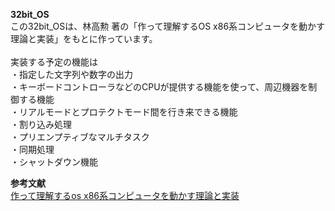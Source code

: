 **32bit_OS**<br>
この32bit_OSは、林高勲 著の「作って理解するOS x86系コンピュータを動かす理論と実装」をもとに作っています。<br>
<br>
実装する予定の機能は<br>
・指定した文字列や数字の出力<br>
・キーボードコントローラなどのCPUが提供する機能を使って、周辺機器を制御する機能<br>
・リアルモードとプロテクトモード間を行き来できる機能<br>
・割り込み処理<br>
・プリエンプティブなマルチタスク<br>
・同期処理<br>
・シャットダウン機能<br>

**参考文献**<br>
[作って理解するos x86系コンピュータを動かす理論と実装](https://www.amazon.co.jp/%E4%BD%9C%E3%81%A3%E3%81%A6%E7%90%86%E8%A7%A3%E3%81%99%E3%82%8BOS-x86%E7%B3%BB%E3%82%B3%E3%83%B3%E3%83%94%E3%83%A5%E3%83%BC%E3%82%BF%E3%82%92%E5%8B%95%E3%81%8B%E3%81%99%E7%90%86%E8%AB%96%E3%81%A8%E5%AE%9F%E8%A3%85-%E6%9E%97-%E9%AB%98%E5%8B%B2/dp/429710847X/ref=sr_1_1?__mk_ja_JP=%E3%82%AB%E3%82%BF%E3%82%AB%E3%83%8A&crid=2RAN27R0PFR8J&keywords=%E4%BD%9C%E3%81%A3%E3%81%A6%E7%90%86%E8%A7%A3%E3%81%99%E3%82%8Bos+x86%E7%B3%BB%E3%82%B3%E3%83%B3%E3%83%94%E3%83%A5%E3%83%BC%E3%82%BF%E3%82%92%E5%8B%95%E3%81%8B%E3%81%99%E7%90%86%E8%AB%96%E3%81%A8%E5%AE%9F%E8%A3%85&qid=1583064464&s=books&sprefix=%E4%BD%9C%E3%81%A3%E3%81%A6%E7%90%86%E8%A7%A3%E3%81%99%E3%82%8B%2Cstripbooks%2C278&sr=1-1)